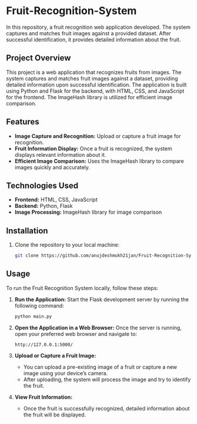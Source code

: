 # Fruit-Recognition-System
In this repository, a fruit recognition web application developed. The system captures and matches fruit images against a provided dataset. After successful identification, it provides detailed information about the fruit.

## Project Overview
This project is a web application that recognizes fruits from images. The system captures and matches fruit images against a dataset, providing detailed information upon successful identification. The application is built using Python and Flask for the backend, with HTML, CSS, and JavaScript for the frontend. The ImageHash library is utilized for efficient image comparison.

## Features
- **Image Capture and Recognition:** Upload or capture a fruit image for recognition.
- **Fruit Information Display:** Once a fruit is recognized, the system displays relevant information about it.
- **Efficient Image Comparison:** Uses the ImageHash library to compare images quickly and accurately.

## Technologies Used
- **Frontend:** HTML, CSS, JavaScript
- **Backend:** Python, Flask
- **Image Processing:** ImageHash library for image comparison

## Installation
1. Clone the repository to your local machine:
    ```bash
    git clone https://github.com/anujdeshmukh21jan/Fruit-Recognition-System.git
    ```

## Usage

To run the Fruit Recognition System locally, follow these steps:

1. **Run the Application:**
   Start the Flask development server by running the following command:
   ```bash
   python main.py
   ```

2. **Open the Application in a Web Browser:**
   Once the server is running, open your preferred web browser and navigate to:

   ``` server
   http://127.0.0.1:5000/
   ```

3. **Upload or Capture a Fruit Image:**
   - You can upload a pre-existing image of a fruit or capture a new image using your device’s camera.
   - After uploading, the system will process the image and try to identify the fruit.

4. **View Fruit Information:**
   - Once the fruit is successfully recognized, detailed information about the fruit will be displayed.


